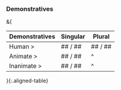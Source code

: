 ### Demonstratives

&{

| Demonstratives | Singular | Plural |
|----------------|----------|--------|
| Human >| #<this-h># / #<that-h># | #<these># / #<those># |
| Animate >| #<this-a># / #<that-a># |^                    |
| Inanimate >| #<this-i># / #<that-i># |^                  |

}{:.aligned-table}
